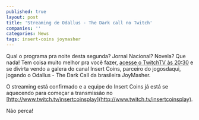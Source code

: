 ```yaml
---
published: true
layout: post
title: 'Streaming de Odallus - The Dark call no Twitch'
companies: ''
categories: News
tags: insert-coins joymasher
---
```

Qual o programa pra noite desta segunda? Jornal Nacional? Novela? Que nada! Tem coisa muito melhor pra você fazer, [acesse o TwitchTV às 20:30](http://www.twitch.tv/insertcoinsplay) e se divirta vendo a galera do canal Insert Coins, parceiro do jogosdaqui, jogando o Odallus - The Dark Call da brasileira JoyMasher.

O streaming está confirmado e a equipe do Insert Coins já está se aquecendo para começar a transmissão no [http://www.twitch.tv/insertcoinsplay](http://www.twitch.tv/insertcoinsplay).

Não perca!